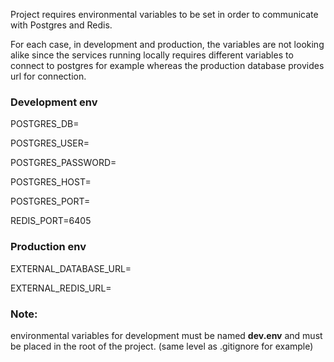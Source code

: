 Project requires environmental variables to be set in order to communicate with Postgres and Redis.

For each case, in development and production, the variables are not looking alike since the services running locally requires different variables to connect to postgres for example whereas the production database provides url for connection.

### Development env

POSTGRES_DB=

POSTGRES_USER=

POSTGRES_PASSWORD=

POSTGRES_HOST=

POSTGRES_PORT=

REDIS_PORT=6405

### Production env

EXTERNAL_DATABASE_URL=

EXTERNAL_REDIS_URL=

### Note:

environmental variables for development must be named **dev.env** and must be placed in the root of the project. (same level as .gitignore for example)